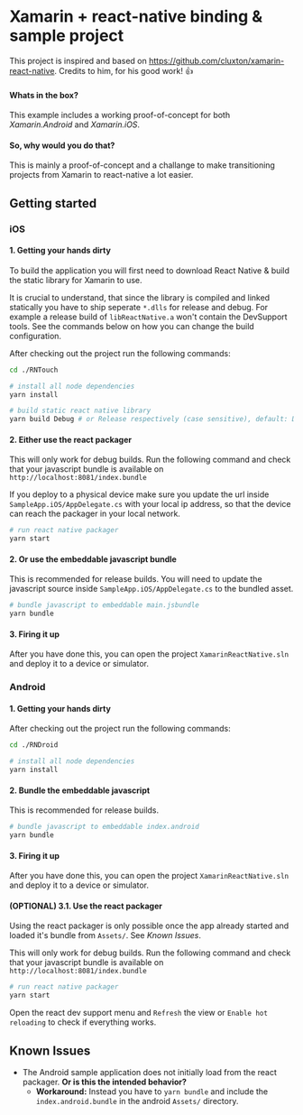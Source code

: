# Xamarin + react-native binding & sample project
This project is inspired and based on https://github.com/cluxton/xamarin-react-native. Credits to him, for his good work! :+1:

#### Whats in the box?
This example includes a working proof-of-concept for both *Xamarin.Android* and *Xamarin.iOS*.

#### So, why would you do that?
This is mainly a proof-of-concept and a challange to make transitioning projects from Xamarin to react-native a lot easier.

## Getting started
### iOS
#### 1. Getting your hands dirty
To build the application you will first need to download React Native & build the static library for Xamarin to use.

It is crucial to understand, that since the library is compiled and linked statically you have to ship seperate `*.dlls` for release and debug. For example a release build of `libReactNative.a` won't contain the DevSupport tools. See the commands below on how you can change the build configuration.

After checking out the project run the following commands:

```bash
cd ./RNTouch

# install all node dependencies
yarn install

# build static react native library
yarn build Debug # or Release respectively (case sensitive), default: Debug
```

#### 2. Either use the react packager
This will only work for debug builds. Run the following command and check that your javascript bundle is available on `http://localhost:8081/index.bundle`

If you deploy to a physical device make sure you update the url inside `SampleApp.iOS/AppDelegate.cs` with your local ip address, so that the device can reach the packager in your local network.

```bash
# run react native packager
yarn start
```

#### 2. Or use the embeddable javascript bundle
This is recommended for release builds. You will need to update the javascript source inside `SampleApp.iOS/AppDelegate.cs` to the bundled asset.

```bash
# bundle javascript to embeddable main.jsbundle
yarn bundle
```

#### 3. Firing it up
After you have done this, you can open the project `XamarinReactNative.sln` and deploy it to a device or simulator.

### Android
#### 1. Getting your hands dirty
After checking out the project run the following commands:

```bash
cd ./RNDroid

# install all node dependencies
yarn install
```

#### 2. Bundle the embeddable javascript
This is recommended for release builds.

```bash
# bundle javascript to embeddable index.android
yarn bundle
```

#### 3. Firing it up
After you have done this, you can open the project `XamarinReactNative.sln` and deploy it to a device or simulator.

#### (OPTIONAL) 3.1. Use the react packager
Using the react packager is only possible once the app already started and loaded it's bundle from `Assets/`. See *Known Issues*.

This will only work for debug builds. Run the following command and check that your javascript bundle is available on `http://localhost:8081/index.bundle`

```bash
# run react native packager
yarn start
```

Open the react dev support menu and `Refresh` the view or `Enable hot reloading` to check if everything works.

## Known Issues
* The Android sample application does not initially load from the react packager. **Or is this the intended behavior?**
    * **Workaround:** Instead you have to `yarn bundle` and include the `index.android.bundle` in the android `Assets/` directory.
